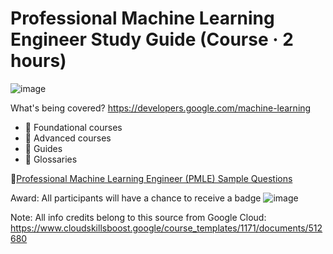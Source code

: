 # Professional Machine Learning Engineer Study Guide (Course · 2 hours)
![image](https://github.com/user-attachments/assets/6d74c520-989b-4fd5-b2fe-cdbcd91db7d3)


What's being covered? https://developers.google.com/machine-learning
- 📂 Foundational courses
- 📂 Advanced courses
- 📂 Guides
- 📂 Glossaries


📂[Professional Machine Learning Engineer (PMLE) Sample Questions](https://github.com/clevilll/GCSB-Prof-ML-Eng-Study-Guide/tree/main/Exam-Sample-Questions)


Award:
All participants will have a chance to receive a badge 
![image](https://github.com/user-attachments/assets/3a87c2a7-20d5-4937-8dbe-cd3d1362670b)

Note:
All info credits belong to this source from Google Cloud: https://www.cloudskillsboost.google/course_templates/1171/documents/512680
